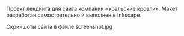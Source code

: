 Проект лендинга для сайта компании «Уральские кровли». Макет разработан самостоятельно и выполнен в Inkscape.

Скриншоты сайта в файле screenshot.jpg